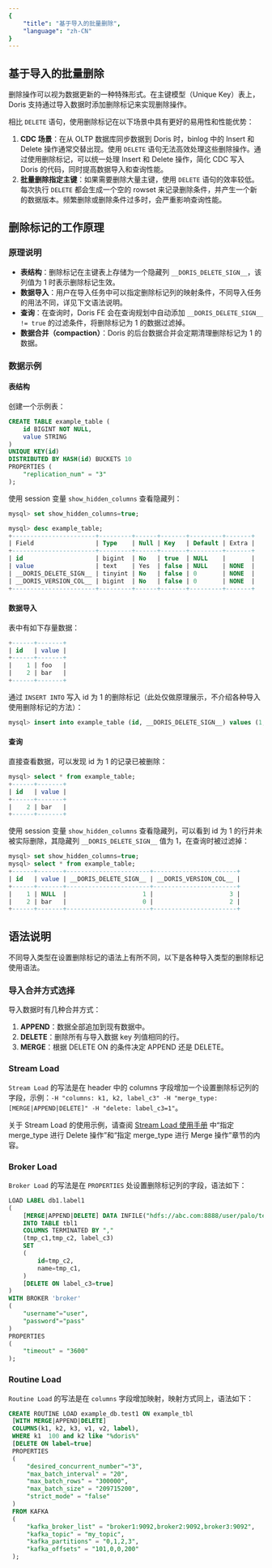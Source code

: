 ```yaml
---
{
    "title": "基于导入的批量删除",
    "language": "zh-CN"
}
---
```


<!-- 
Licensed to the Apache Software Foundation (ASF) under one
or more contributor license agreements.  See the NOTICE file
distributed with this work for additional information
regarding copyright ownership.  The ASF licenses this file
to you under the Apache License, Version 2.0 (the
"License"); you may not use this file except in compliance
with the License.  You may obtain a copy of the License at

  http://www.apache.org/licenses/LICENSE-2.0

Unless required by applicable law or agreed to in writing,
software distributed under the License is distributed on an
"AS IS" BASIS, WITHOUT WARRANTIES OR CONDITIONS OF ANY
KIND, either express or implied.  See the License for the
specific language governing permissions and limitations
under the License.
-->

## 基于导入的批量删除

删除操作可以视为数据更新的一种特殊形式。在主键模型（Unique Key）表上，Doris 支持通过导入数据时添加删除标记来实现删除操作。

相比 `DELETE` 语句，使用删除标记在以下场景中具有更好的易用性和性能优势：

1. **CDC 场景**：在从 OLTP 数据库同步数据到 Doris 时，binlog 中的 Insert 和 Delete 操作通常交替出现。使用 `DELETE` 语句无法高效处理这些删除操作。通过使用删除标记，可以统一处理 Insert 和 Delete 操作，简化 CDC 写入 Doris 的代码，同时提高数据导入和查询性能。
2. **批量删除指定主键**：如果需要删除大量主键，使用 `DELETE` 语句的效率较低。每次执行 `DELETE` 都会生成一个空的 rowset 来记录删除条件，并产生一个新的数据版本。频繁删除或删除条件过多时，会严重影响查询性能。

## 删除标记的工作原理

### 原理说明

- **表结构**：删除标记在主键表上存储为一个隐藏列 `__DORIS_DELETE_SIGN__`，该列值为 1 时表示删除标记生效。
- **数据导入**：用户在导入任务中可以指定删除标记列的映射条件，不同导入任务的用法不同，详见下文语法说明。
- **查询**：在查询时，Doris FE 会在查询规划中自动添加 `__DORIS_DELETE_SIGN__ != true` 的过滤条件，将删除标记为 1 的数据过滤掉。
- **数据合并（compaction）**：Doris 的后台数据合并会定期清理删除标记为 1 的数据。

### 数据示例

#### 表结构

创建一个示例表：

```sql
CREATE TABLE example_table (
    id BIGINT NOT NULL,
    value STRING
)
UNIQUE KEY(id)
DISTRIBUTED BY HASH(id) BUCKETS 10
PROPERTIES (
    "replication_num" = "3"
);
```

使用 session 变量 `show_hidden_columns` 查看隐藏列：

```sql
mysql> set show_hidden_columns=true;

mysql> desc example_table;
+-----------------------+---------+------+-------+---------+-------+
| Field                 | Type    | Null | Key   | Default | Extra |
+-----------------------+---------+------+-------+---------+-------+
| id                    | bigint  | No   | true  | NULL    |       |
| value                 | text    | Yes  | false | NULL    | NONE  |
| __DORIS_DELETE_SIGN__ | tinyint | No   | false | 0       | NONE  |
| __DORIS_VERSION_COL__ | bigint  | No   | false | 0       | NONE  |
+-----------------------+---------+------+-------+---------+-------+
```

#### 数据导入

表中有如下存量数据：

```sql
+------+-------+
| id   | value |
+------+-------+
|    1 | foo   |
|    2 | bar   |
+------+-------+
```

通过 `INSERT INTO` 写入 id 为 1 的删除标记（此处仅做原理展示，不介绍各种导入使用删除标记的方法）：

```sql
mysql> insert into example_table (id, __DORIS_DELETE_SIGN__) values (1, 1);
```

#### 查询

直接查看数据，可以发现 id 为 1 的记录已被删除：

```sql
mysql> select * from example_table;
+------+-------+
| id   | value |
+------+-------+
|    2 | bar   |
+------+-------+
```

使用 session 变量 `show_hidden_columns` 查看隐藏列，可以看到 id 为 1 的行并未被实际删除，其隐藏列 `__DORIS_DELETE_SIGN__` 值为 1，在查询时被过滤掉：

```sql
mysql> set show_hidden_columns=true;
mysql> select * from example_table;
+------+-------+-----------------------+-----------------------+
| id   | value | __DORIS_DELETE_SIGN__ | __DORIS_VERSION_COL__ |
+------+-------+-----------------------+-----------------------+
|    1 | NULL  |                     1 |                     3 |
|    2 | bar   |                     0 |                     2 |
+------+-------+-----------------------+-----------------------+
```

## 语法说明

不同导入类型在设置删除标记的语法上有所不同，以下是各种导入类型的删除标记使用语法。

### 导入合并方式选择

导入数据时有几种合并方式：

1. **APPEND**：数据全部追加到现有数据中。
2. **DELETE**：删除所有与导入数据 key 列值相同的行。
3. **MERGE**：根据 DELETE ON 的条件决定 APPEND 还是 DELETE。

### Stream Load

`Stream Load` 的写法是在 header 中的 columns 字段增加一个设置删除标记列的字段，示例：`-H "columns: k1, k2, label_c3" -H "merge_type: [MERGE|APPEND|DELETE]" -H "delete: label_c3=1"`。

关于 Stream Load 的使用示例，请查阅 [Stream Load 使用手册](../import/import-way/stream-load-manual.md) 中“指定 merge_type 进行 Delete 操作”和“指定 merge_type 进行 Merge 操作”章节的内容。

### Broker Load

`Broker Load` 的写法是在 `PROPERTIES` 处设置删除标记列的字段，语法如下：

```sql
LOAD LABEL db1.label1
(
    [MERGE|APPEND|DELETE] DATA INFILE("hdfs://abc.com:8888/user/palo/test/ml/file1")
    INTO TABLE tbl1
    COLUMNS TERMINATED BY ","
    (tmp_c1,tmp_c2, label_c3)
    SET
    (
        id=tmp_c2,
        name=tmp_c1,
    )
    [DELETE ON label_c3=true]
)
WITH BROKER 'broker'
(
    "username"="user",
    "password"="pass"
)
PROPERTIES
(
    "timeout" = "3600"
);
```

### Routine Load

`Routine Load` 的写法是在 `columns` 字段增加映射，映射方式同上，语法如下：

```sql
CREATE ROUTINE LOAD example_db.test1 ON example_tbl 
 [WITH MERGE|APPEND|DELETE]
 COLUMNS(k1, k2, k3, v1, v2, label),
 WHERE k1  100 and k2 like "%doris%"
 [DELETE ON label=true]
 PROPERTIES
 (
     "desired_concurrent_number"="3",
     "max_batch_interval" = "20",
     "max_batch_rows" = "300000",
     "max_batch_size" = "209715200",
     "strict_mode" = "false"
 )
 FROM KAFKA
 (
     "kafka_broker_list" = "broker1:9092,broker2:9092,broker3:9092",
     "kafka_topic" = "my_topic",
     "kafka_partitions" = "0,1,2,3",
     "kafka_offsets" = "101,0,0,200"
 );
```
